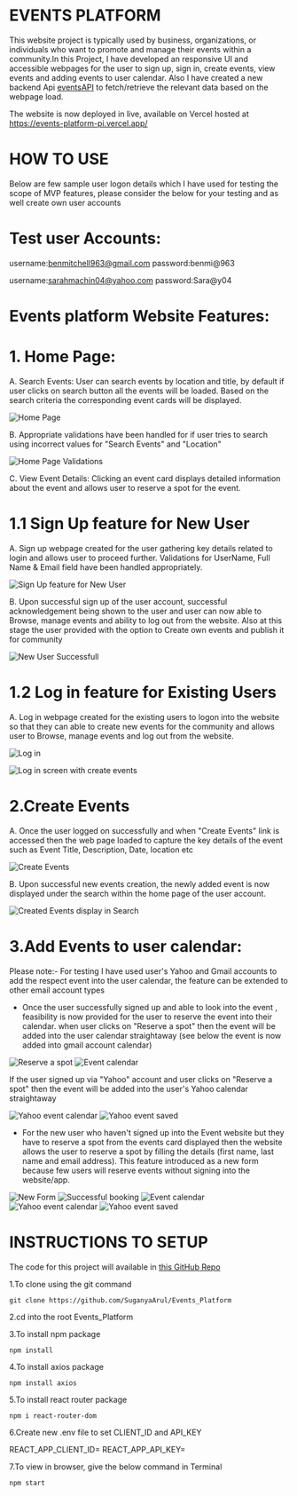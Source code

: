 # EVENTS PLATFORM

This website project is typically used by business, organizations, or individuals who want to promote and manage their events within a community.In this Project, I have developed an responsive UI and accessible webpages for the user to sign up, sign in, create events, view events and adding events to user calendar. Also I have created a new backend Api [eventsAPI](https://github.com/SuganyaArul/events_API) to fetch/retrieve the relevant data based on the webpage load. 

The website is now deployed in live, available on Vercel hosted at https://events-platform-pi.vercel.app/

# HOW TO USE
Below are few sample user logon details which I have used for testing the scope of MVP features, please consider the below for your testing and as well create own user accounts 

# Test user Accounts:

username:benmitchell963@gmail.com
password:benmi@963

username:sarahmachin04@yahoo.com
password:Sara@y04

# Events platform Website Features: 

# 1. Home Page:
A. Search Events: User can search events by location and title, by default if user clicks on search button all the events will be loaded. Based on the search criteria the corresponding event cards will be displayed.

![Home Page](image.png)

B. Appropriate validations have been handled for if user tries to search using incorrect values for "Search Events" and "Location" 

![Home Page Validations](image-1.png)

C. View Event Details: Clicking an event card displays detailed information about the event and allows user to reserve a spot for the event.

# 1.1 Sign Up feature for New User 

A. Sign up webpage created for the user gathering key details related to login and allows user to proceed further. Validations for UserName, Full Name & Email field have been handled appropriately. 

![Sign Up feature for New User](image-2.png)

B. Upon successful sign up of the user account, successful acknowledgement being shown to the user and user can now able to Browse, manage events and ability to log out from the website. Also at this stage the user provided with the option to Create own events and publish it for community

![New User Successfull](image-3.png)

# 1.2 Log in feature for Existing Users

A. Log in webpage created for the existing users to logon into the website so that they can able to create new events for the community and allows user to Browse, manage events and log out from the website.

![Log in](image-4.png)

![Log in screen with create events](image-5.png)

# 2.Create Events

A. Once the user logged on successfully and when "Create Events" link is accessed then the web page loaded to capture the key details of the event such as Event Title, Description, Date, location etc

![Create Events](image-6.png)

B. Upon successful new events creation, the newly added event is now displayed under the search within the home page of the user account.

![Created Events display in Search](image-7.png)

# 3.Add Events to user calendar:
Please note:- For testing I have used user's Yahoo and Gmail accounts to add the respect event into the user calendar, the feature can be extended to other email account types 
   - Once the user successfully signed up and able to look into the event , feasibility is now provided for the user to reserve the event into their calendar. when user clicks on "Reserve a spot" then the event will be added into the user calendar straightaway (see below the event is now added into gmail account calendar)

   ![Reserve a spot](image-8.png)
   ![Event calendar](image-10.png)

   If the user signed up via "Yahoo" account and user clicks on "Reserve a spot" then the event will be added into the user's Yahoo calendar straightaway 

   ![Yahoo event calendar](image-11.png)
   ![Yahoo event saved](image-12.png)

   - For the new user who haven't signed up into the Event website but they have to reserve a spot from the events card displayed then the website allows the user to reserve a spot by filling the details (first name, last name and email address). This feature introduced as a new form because few users will reserve events without signing into the website/app.

   ![New Form](image-13.png)
   ![Successful booking](image-9.png)
   ![Event calendar](image-10.png)
   ![Yahoo event calendar](image-11.png)
   ![Yahoo event saved](image-12.png)


# INSTRUCTIONS TO SETUP

The code for this project will available in [this GitHub Repo](https://github.com/SuganyaArul/Events_Platform)

1.To clone using the git command

```
git clone https://github.com/SuganyaArul/Events_Platform
```
2.cd into the root Events_Platform

3.To install npm package

```
npm install
```
4.To install axios package

```
npm install axios
```
5.To install react router package

```
npm i react-router-dom
```
6.Create new .env file to set CLIENT_ID and API_KEY

REACT_APP_CLIENT_ID=
REACT_APP_API_KEY=

7.To view in browser, give the below command in Terminal

```
npm start
```


